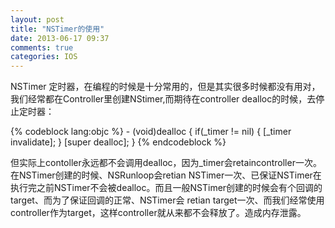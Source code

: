 ```yaml
---
layout: post
title: "NSTimer的使用"
date: 2013-06-17 09:37
comments: true
categories: IOS
---
```

<p>
NSTimer 定时器，在编程的时候是十分常用的，但是其实很多时候都没有用对，我们经常都在Controller里创建NStimer,而期待在controller dealloc的时候，去停止定时器：
</p>
{% codeblock lang:objc %}
- (void)dealloc
{
   if(_timer != nil)
   {
     [_timer invalidate];
   }
   [super dealloc];
}
{% endcodeblock %}
<p>
但实际上contoller永远都不会调用dealloc，因为_timer会retaincontroller一次。
在NSTimer创建的时候、NSRunloop会retian NSTimer一次、已保证NSTimer在执行完之前NSTimer不会被dealloc。而且一般NSTimer创建的时候会有个回调的target、而为了保证回调的正常、NSTimer会
retian target一次、而我们经常使用controller作为target，这样controller就从来都不会释放了。造成内存泄露。
</p>